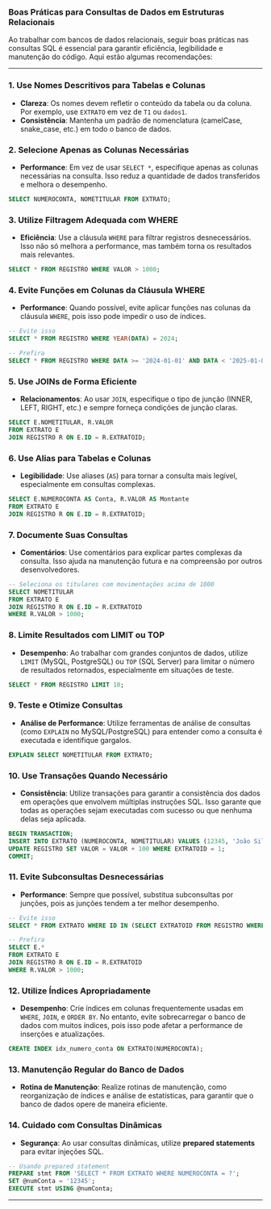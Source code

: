 ### Boas Práticas para Consultas de Dados em Estruturas Relacionais

Ao trabalhar com bancos de dados relacionais, seguir boas práticas nas consultas SQL é essencial para garantir eficiência, legibilidade e manutenção do código. Aqui estão algumas recomendações:

---

### 1. **Use Nomes Descritivos para Tabelas e Colunas**

- **Clareza**: Os nomes devem refletir o conteúdo da tabela ou da coluna. Por exemplo, use `EXTRATO` em vez de `T1` ou `dados1`.
- **Consistência**: Mantenha um padrão de nomenclatura (camelCase, snake_case, etc.) em todo o banco de dados.

### 2. **Selecione Apenas as Colunas Necessárias**

- **Performance**: Em vez de usar `SELECT *`, especifique apenas as colunas necessárias na consulta. Isso reduz a quantidade de dados transferidos e melhora o desempenho.

```sql
SELECT NUMEROCONTA, NOMETITULAR FROM EXTRATO;
```

### 3. **Utilize Filtragem Adequada com WHERE**

- **Eficiência**: Use a cláusula `WHERE` para filtrar registros desnecessários. Isso não só melhora a performance, mas também torna os resultados mais relevantes.

```sql
SELECT * FROM REGISTRO WHERE VALOR > 1000;
```

### 4. **Evite Funções em Colunas da Cláusula WHERE**

- **Performance**: Quando possível, evite aplicar funções nas colunas da cláusula `WHERE`, pois isso pode impedir o uso de índices.

```sql
-- Evite isso
SELECT * FROM REGISTRO WHERE YEAR(DATA) = 2024;

-- Prefira
SELECT * FROM REGISTRO WHERE DATA >= '2024-01-01' AND DATA < '2025-01-01';
```

### 5. **Use JOINs de Forma Eficiente**

- **Relacionamentos**: Ao usar `JOIN`, especifique o tipo de junção (INNER, LEFT, RIGHT, etc.) e sempre forneça condições de junção claras.

```sql
SELECT E.NOMETITULAR, R.VALOR
FROM EXTRATO E
JOIN REGISTRO R ON E.ID = R.EXTRATOID;
```

### 6. **Use Alias para Tabelas e Colunas**

- **Legibilidade**: Use aliases (`AS`) para tornar a consulta mais legível, especialmente em consultas complexas.

```sql
SELECT E.NUMEROCONTA AS Conta, R.VALOR AS Montante
FROM EXTRATO E
JOIN REGISTRO R ON E.ID = R.EXTRATOID;
```

### 7. **Documente Suas Consultas**

- **Comentários**: Use comentários para explicar partes complexas da consulta. Isso ajuda na manutenção futura e na compreensão por outros desenvolvedores.

```sql
-- Seleciona os titulares com movimentações acima de 1000
SELECT NOMETITULAR
FROM EXTRATO E
JOIN REGISTRO R ON E.ID = R.EXTRATOID
WHERE R.VALOR > 1000;
```

### 8. **Limite Resultados com LIMIT ou TOP**

- **Desempenho**: Ao trabalhar com grandes conjuntos de dados, utilize `LIMIT` (MySQL, PostgreSQL) ou `TOP` (SQL Server) para limitar o número de resultados retornados, especialmente em situações de teste.

```sql
SELECT * FROM REGISTRO LIMIT 10;
```

### 9. **Teste e Otimize Consultas**

- **Análise de Performance**: Utilize ferramentas de análise de consultas (como `EXPLAIN` no MySQL/PostgreSQL) para entender como a consulta é executada e identifique gargalos.

```sql
EXPLAIN SELECT NOMETITULAR FROM EXTRATO;
```

### 10. **Use Transações Quando Necessário**

- **Consistência**: Utilize transações para garantir a consistência dos dados em operações que envolvem múltiplas instruções SQL. Isso garante que todas as operações sejam executadas com sucesso ou que nenhuma delas seja aplicada.

```sql
BEGIN TRANSACTION;
INSERT INTO EXTRATO (NUMEROCONTA, NOMETITULAR) VALUES (12345, 'João Silva');
UPDATE REGISTRO SET VALOR = VALOR + 100 WHERE EXTRATOID = 1;
COMMIT;
```

### 11. **Evite Subconsultas Desnecessárias**

- **Performance**: Sempre que possível, substitua subconsultas por junções, pois as junções tendem a ter melhor desempenho.

```sql
-- Evite isso
SELECT * FROM EXTRATO WHERE ID IN (SELECT EXTRATOID FROM REGISTRO WHERE VALOR > 1000);

-- Prefira
SELECT E.*
FROM EXTRATO E
JOIN REGISTRO R ON E.ID = R.EXTRATOID
WHERE R.VALOR > 1000;
```

### 12. **Utilize Índices Apropriadamente**

- **Desempenho**: Crie índices em colunas frequentemente usadas em `WHERE`, `JOIN`, e `ORDER BY`. No entanto, evite sobrecarregar o banco de dados com muitos índices, pois isso pode afetar a performance de inserções e atualizações.

```sql
CREATE INDEX idx_numero_conta ON EXTRATO(NUMEROCONTA);
```

### 13. **Manutenção Regular do Banco de Dados**

- **Rotina de Manutenção**: Realize rotinas de manutenção, como reorganização de índices e análise de estatísticas, para garantir que o banco de dados opere de maneira eficiente.

### 14. **Cuidado com Consultas Dinâmicas**

- **Segurança**: Ao usar consultas dinâmicas, utilize **prepared statements** para evitar injeções SQL.

```sql
-- Usando prepared statement
PREPARE stmt FROM 'SELECT * FROM EXTRATO WHERE NUMEROCONTA = ?';
SET @numConta = '12345';
EXECUTE stmt USING @numConta;
```

---